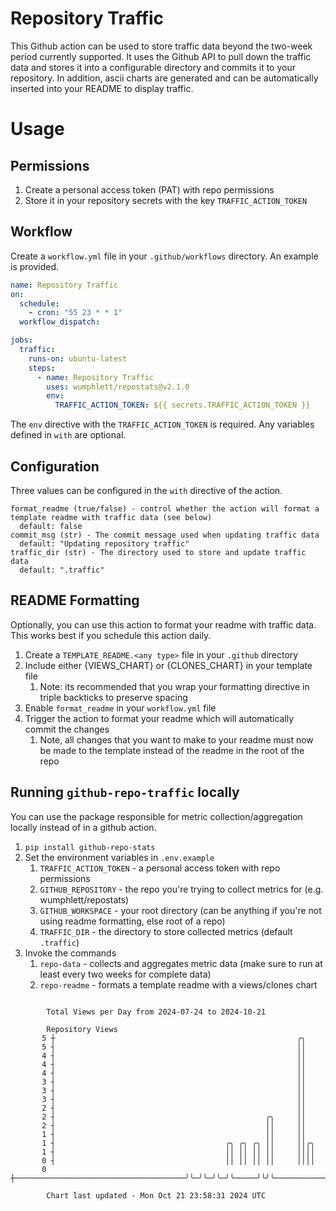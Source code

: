 # Repository Traffic

This Github action can be used to store traffic data beyond the two-week period currently supported.
It uses the Github API to pull down the traffic data and stores it into a configurable directory and commits it to your 
repository. In addition, ascii charts are generated and can be automatically inserted into your README to display traffic.

# Usage
## Permissions
1. Create a personal access token (PAT) with repo permissions
2. Store it in your repository secrets with the key `TRAFFIC_ACTION_TOKEN`

## Workflow
Create a `workflow.yml` file in your `.github/workflows` directory. An example is provided.

```yaml
name: Repository Traffic
on:
  schedule:
    - cron: "55 23 * * 1"
  workflow_dispatch:

jobs:
  traffic:
    runs-on: ubuntu-latest
    steps:
      - name: Repository Traffic
        uses: wumphlett/repostats@v2.1.0
        env:
          TRAFFIC_ACTION_TOKEN: ${{ secrets.TRAFFIC_ACTION_TOKEN }}
```
The `env` directive with the `TRAFFIC_ACTION_TOKEN` is required. Any variables defined in `with` are optional.

## Configuration
Three values can be configured in the `with` directive of the action.
```
format_readme (true/false) - control whether the action will format a template readme with traffic data (see below)
  default: false
commit_msg (str) - The commit message used when updating traffic data
  default: "Updating repository traffic"
traffic_dir (str) - The directory used to store and update traffic data
  default: ".traffic"
```

## README Formatting
Optionally, you can use this action to format your readme with traffic data. This works best if you schedule this action
daily.

1. Create a `TEMPLATE_README.<any type>` file in your `.github` directory
2. Include either {VIEWS_CHART} or {CLONES_CHART} in your template file
   1. Note: its recommended that you wrap your formatting directive in triple backticks to preserve spacing
3. Enable `format_readme` in your `workflow.yml` file
4. Trigger the action to format your readme which will automatically commit the changes
   1. Note, all changes that you want to make to your readme must now be made to the template instead of the readme in the root of the repo

## Running `github-repo-traffic` locally
You can use the package responsible for metric collection/aggregation locally instead of in a github action.

1. `pip install github-repo-stats`
2. Set the environment variables in `.env.example`
   1. `TRAFFIC_ACTION_TOKEN` - a personal access token with repo permissions
   2. `GITHUB_REPOSITORY` - the repo you're trying to collect metrics for (e.g. wumphlett/repostats)
   3. `GITHUB_WORKSPACE` - your root directory (can be anything if you're not using readme formatting, else root of a repo)
   4. `TRAFFIC_DIR` - the directory to store collected metrics (default `.traffic`)
3. Invoke the commands
   1. `repo-data` - collects and aggregates metric data (make sure to run at least every two weeks for complete data)
   2. `repo-readme` - formats a template readme with a views/clones chart

```

        Total Views per Day from 2024-07-24 to 2024-10-21

        Repository Views
       5 ┼                                                      ╭╮
       5 ┤                                                      ││
       4 ┤                                                      ││
       4 ┤                                                      ││
       4 ┤                                                      ││
       3 ┤                                                      ││
       3 ┤                                                      ││
       3 ┤                                                      ││
       2 ┤                                                      ││
       2 ┤                                               ╭╮     ││
       2 ┤                                               ││     ││
       1 ┤                                               ││     ││
       1 ┤                                      ╭╮ ╭╮ ╭╮ ││     ││╭╮
       1 ┤                                      ││ ││ ││ ││     ││││
       0 ┤                                      ││ ││ ││ ││     ││││
       0 ┼──────────────────────────────────────╯╰─╯╰─╯╰─╯╰─────╯╰╯╰───────────────────────────────

        Chart last updated - Mon Oct 21 23:58:31 2024 UTC
        
```
